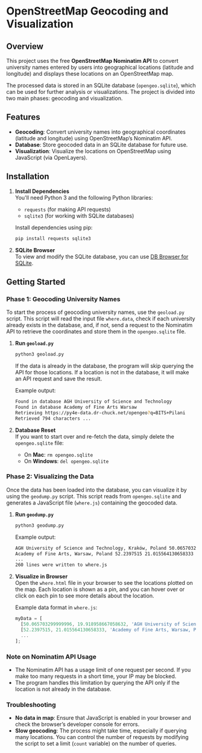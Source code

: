 # OpenStreetMap Geocoding and Visualization

## Overview

This project uses the free **OpenStreetMap Nominatim API** to convert university names entered by users into geographical locations (latitude and longitude) and displays these locations on an OpenStreetMap map.

The processed data is stored in an SQLite database (`opengeo.sqlite`), which can be used for further analysis or visualizations. The project is divided into two main phases: geocoding and visualization.

## Features

- **Geocoding**: Convert university names into geographical coordinates (latitude and longitude) using OpenStreetMap’s Nominatim API.
- **Database**: Store geocoded data in an SQLite database for future use.
- **Visualization**: Visualize the locations on OpenStreetMap using JavaScript (via OpenLayers).

## Installation

1. **Install Dependencies**  
   You'll need Python 3 and the following Python libraries:
   - `requests` (for making API requests)
   - `sqlite3` (for working with SQLite databases)

   Install dependencies using pip:
   ```bash
   pip install requests sqlite3
   ```

2. **SQLite Browser**  
   To view and modify the SQLite database, you can use [DB Browser for SQLite](https://sqlitebrowser.org/).

## Getting Started

### Phase 1: Geocoding University Names

To start the process of geocoding university names, use the `geoload.py` script. This script will read the input file `where.data`, check if each university already exists in the database, and, if not, send a request to the Nominatim API to retrieve the coordinates and store them in the `opengeo.sqlite` file.

1. **Run `geoload.py`**  
   ```bash
   python3 geoload.py
   ```

   If the data is already in the database, the program will skip querying the API for those locations. If a location is not in the database, it will make an API request and save the result.

   Example output:
   ```bash
   Found in database AGH University of Science and Technology
   Found in database Academy of Fine Arts Warsaw
   Retrieving https://py4e-data.dr-chuck.net/opengeo?q=BITS+Pilani
   Retrieved 794 characters ...
   ```

2. **Database Reset**  
   If you want to start over and re-fetch the data, simply delete the `opengeo.sqlite` file:
   - On **Mac**: `rm opengeo.sqlite`
   - On **Windows**: `del opengeo.sqlite`

### Phase 2: Visualizing the Data

Once the data has been loaded into the database, you can visualize it by using the `geodump.py` script. This script reads from `opengeo.sqlite` and generates a JavaScript file (`where.js`) containing the geocoded data.

1. **Run `geodump.py`**  
   ```bash
   python3 geodump.py
   ```

   Example output:
   ```bash
   AGH University of Science and Technology, Kraków, Poland 50.065703299999996 19.918958667058632
   Academy of Fine Arts, Warsaw, Poland 52.2397515 21.015564130658333
   ...
   260 lines were written to where.js
   ```

2. **Visualize in Browser**  
   Open the `where.html` file in your browser to see the locations plotted on the map. Each location is shown as a pin, and you can hover over or click on each pin to see more details about the location.

   Example data format in `where.js`:
   ```javascript
   myData = [
     [50.065703299999996, 19.918958667058632, 'AGH University of Science and Technology, Kraków, Poland'],
     [52.2397515, 21.015564130658333, 'Academy of Fine Arts, Warsaw, Poland'],
     ...
   ];
   ```

### Note on Nominatim API Usage

- The Nominatim API has a usage limit of one request per second. If you make too many requests in a short time, your IP may be blocked.
- The program handles this limitation by querying the API only if the location is not already in the database.

### Troubleshooting

- **No data in map**: Ensure that JavaScript is enabled in your browser and check the browser’s developer console for errors.
- **Slow geocoding**: The process might take time, especially if querying many locations. You can control the number of requests by modifying the script to set a limit (`count` variable) on the number of queries.
